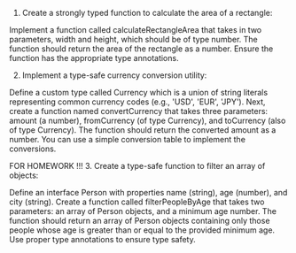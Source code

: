 1. Create a strongly typed function to calculate the area of a rectangle:

Implement a function called calculateRectangleArea that takes in two parameters, width and height, which should be of type number. The function should return the area of the rectangle as a number. Ensure the function has the appropriate type annotations.

2. Implement a type-safe currency conversion utility:

Define a custom type called Currency which is a union of string literals representing common currency codes (e.g., 'USD', 'EUR', 'JPY'). Next, create a function named convertCurrency that takes three parameters: amount (a number), fromCurrency (of type Currency), and toCurrency (also of type Currency). The function should return the converted amount as a number. You can use a simple conversion table to implement the conversions.

FOR HOMEWORK !!!
3. Create a type-safe function to filter an array of objects:

Define an interface Person with properties name (string), age (number), and city (string). Create a function called filterPeopleByAge that takes two parameters: an array of Person objects, and a minimum age number. The function should return an array of Person objects containing only those people whose age is greater than or equal to the provided minimum age. Use proper type annotations to ensure type safety.